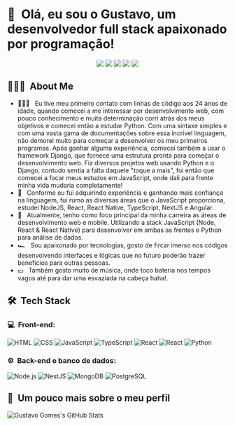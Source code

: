 <h1>👋 &nbsp;Olá, eu sou o Gustavo, um desenvolvedor full stack apaixonado por programação!</h1>
<p align="center">
<a href="https://instagram.com/dicasparadevs"><img src="https://img.shields.io/badge/-@dicasparadevs_-E4405F?style=flat-square&logo=Instagram&logoColor=white"/></a>
<a href="https://dicasparadevs.com.br"><img src="https://img.shields.io/badge/-dicasparadevs.com.br-3423A6?style=flat-square&logo=Google-Chrome&logoColor=white"/></a>
<a href="https://www.youtube.com/channel/UC8TRfZVb-M_ivbU9yiocTvQ"><img src="https://img.shields.io/badge/-dicasparadevs-D62422?style=flatsquare&labelColor=D62422&logo=youtube&logoColor=white"/></a>
<a href="https://www.linkedin.com/in/felipe-rocha-034871172"><img src="https://img.shields.io/badge/-Felipe%20Mota%20Rocha-0077B5?style=flat-square&logo=Linkedin&logoColor=white"/></a>
<a href="mailto:felipemota.rocha@gmail.com"><img src="https://img.shields.io/badge/-felipemota.rocha@gmail.com-D14836?style=flat-square&logo=Gmail&logoColor=white"/></a>

</p>

<h2> 👨🏻‍💻 &nbsp;About Me </h2>

- 👨🏻‍💻 &nbsp; Eu tive meu primeiro contato com linhas de código aos 24 anos de idade, quando comecei a me interessar por desenvolvimento web, com pouco conhecimento e muita determinação corri atrás dos meus objetivos e comecei então a estudar Python. Com uma sintaxe simples e com uma vasta gama de documentações sobre essa incrível linguagem, não demorei muito para começar a desenvolver os meu primeiros programas. Após ganhar alguma experiência, comecei também a usar o framework Django, que fornece uma estrutura pronta para começar o desenvolvimento web. Fiz diversos projetos web usando Python e o Django, contudo sentia a falta daquele "toque a mais", foi então que comecei a focar meus estudos em JavaScript, onde dali para frente minha vida mudaria completamente!
- 💚 &nbsp; Conforme eu fui adquirindo experiência e ganhando mais confiança na linguagem, fui rumo as diversas áreas que o JavaScript proporciona, estudei NodeJS, React, React Native, TypeScript, NextJS e Angular.
- 🚀 &nbsp; Atualmente, tenho como foco principal da minha carreira as áreas de desenvolvimento web e mobile. Utilizando a stack JavaScript (Node, React & React Native) para desenvolver em ambas as frentes e Python para análise de dados.
- 🏎 &nbsp; Sou apaixonado por tecnologias, gosto de fircar imerso nos códigos desenvolvendo interfaces e lógicas que no futuro poderão trazer benefícios para outras pessoas.
- 💵 &nbsp; Também gosto muito de música, onde toco bateria nos tempos vagos até para dar uma esvaziada na cabeça haha!.

<h2> 🛠 &nbsp;Tech Stack</h2>
<h3>💻 &nbsp;Front-end:</h3>

![HTML](https://img.shields.io/badge/-HTML-333333?style=flat&logo=HTML5)
![CSS](https://img.shields.io/badge/-CSS-333333?style=flat&logo=CSS3&logoColor=1572B6)
![JavaScript](https://img.shields.io/badge/-JavaScript-333333?style=flat&logo=javascript)
![TypeScript](https://img.shields.io/badge/-TypeScript-333333?style=flat&logo=typescript&logoColor=2D79C7)
![React](https://img.shields.io/badge/-React-333333?style=flat&logo=react)
![React](https://img.shields.io/badge/-React%20Native-333333?style=flat&logo=react)
![Python](https://img.shields.io/badge/-Python-333333?style=flat&logo=python)

<h3>⚙️ &nbsp;Back-end e banco de dados:</h3>

![Node.js](https://img.shields.io/badge/-Node.js-333333?style=flat&logo=node.js)
![NestJS](https://img.shields.io/badge/-NestJS-333333?style=flat&logo=nestjs&logoColor=E535AB)
![MongoDB](https://img.shields.io/badge/-MongoDB-333333?style=flat&logo=mongodb)
![PostgreSQL](https://img.shields.io/badge/-PostgreSQL-333333?style=flat&logo=postgresql)

<h2>🚀 &nbsp;Um pouco mais sobre o meu perfil</h2>

![Gustavo Gomes's GitHub Stats](https://github-readme-stats.vercel.app/api?username=felipemotarocha&show_icons=true&theme=dracula)
